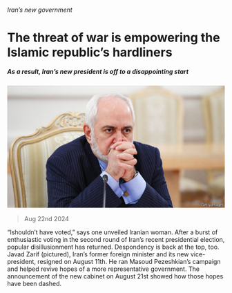 ###### Iran’s new government

# The threat of war is empowering the Islamic republic’s hardliners 

##### As a result, Iran’s new president is off to a disappointing start 

![image](images/20240824_MAP002.jpg) 

> Aug 22nd 2024 

“Ishouldn’t have voted,” says one unveiled Iranian woman. After a burst of enthusiastic voting in the second round of Iran’s recent presidential election, popular disillusionment has returned. Despondency is back at the top, too. Javad Zarif (pictured), Iran’s former foreign minister and its new vice-president, resigned on August 11th. He ran Masoud Pezeshkian’s campaign and helped revive hopes of a more representative government. The announcement of the new cabinet on August 21st showed how those hopes have been dashed.

